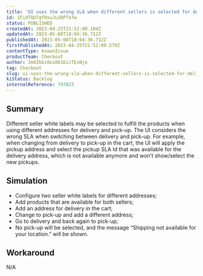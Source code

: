 ```yaml
---
title: 'UI uses the wrong SLA when different sellers is selected for delivery and pick-up'
id: 1FidTQU7qfHsuJLUbPTe7w
status: PUBLISHED
createdAt: 2023-04-25T21:52:00.104Z
updatedAt: 2023-05-08T18:04:36.712Z
publishedAt: 2023-05-08T18:04:36.712Z
firstPublishedAt: 2023-04-25T21:52:00.579Z
contentType: knownIssue
productTeam: Checkout
author: 2mXZkbi0oi061KicTExNjo
tag: Checkout
slug: ui-uses-the-wrong-sla-when-different-sellers-is-selected-for-delivery-and-pickup
kiStatus: Backlog
internalReference: 797023
---
```


## Summary


Different seller white labels may be selected to fulfill the products when using different addresses for delivery and pick-up. The UI considers the wrong SLA when switching between delivery and pick-up.
For example, when changing from delivery to pick-up in the cart, the UI will apply the pickup address and select the pickup SLA Id that was available for the delivery address, which is not available anymore and won’t show/select the new pickups.


##

## Simulation



- Configure two seller white labels for different addresses;
- Add products that are available for both sellers;
- Add an address for delivery in the cart;
- Change to pick-up and add a different address;
- Go to delivery and back again to pick-up;
- No pick-up will be selected, and the message “Shipping not available for your location.” will be shown.


##

## Workaround


N/A




